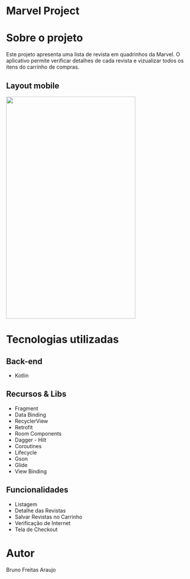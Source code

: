 # Marvel Project

# Sobre o projeto

Este projeto apresenta uma lista de revista em quadrinhos da Marvel. O aplicativo permite verificar detalhes de cada revista e vizualizar todos os itens do carrinho de compras.

## Layout mobile
<img src="https://github.com/Brunoandroid/Imagens/blob/main/marvel.gif" width="350" height="600"/>

# Tecnologias utilizadas

## Back-end
- Kotlin

## Recursos & Libs
- Fragment
- Data Binding
- RecyclerView
- Retrofit
- Room Components
- Dagger - Hilt
- Coroutines
- Lifecycle
- Gson
- Glide
- View Binding

## Funcionalidades
- Listagem
- Detalhe das Revistas
- Salvar Revistas no Carrinho
- Verificação de Internet
- Tela de Checkout

# Autor

Bruno Freitas Araujo
